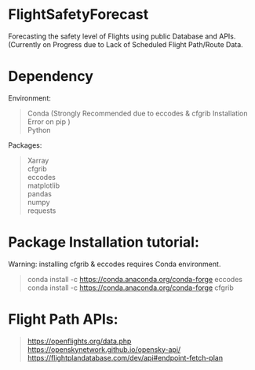 # FlightSafetyForecast
Forecasting the safety level of Flights using public Database and APIs. (Currently on Progress due to Lack of Scheduled Flight Path/Route Data.  

# Dependency  
Environment:  
>Conda (Strongly Recommended due to eccodes & cfgrib Installation Error on pip )   
>Python  
  
Packages:  
> Xarray  
> cfgrib  
> eccodes  
> matplotlib  
> pandas  
> numpy  
> requests  

# Package Installation tutorial:  
Warning: installing cfgrib & eccodes requires Conda environment.  
> conda install -c https://conda.anaconda.org/conda-forge eccodes  
> conda install -c https://conda.anaconda.org/conda-forge cfgrib

# Flight Path APIs:   
>https://openflights.org/data.php  
>https://openskynetwork.github.io/opensky-api/  
>https://flightplandatabase.com/dev/api#endpoint-fetch-plan  
